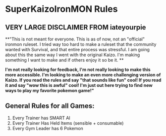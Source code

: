 # SuperKaizoIronMON Rules

## VERY LARGE DISCLAIMER FROM iateyourpie

**"This is not meant for everyone. This is as of now, not an "official" ironmon ruleset. I tried way too hard to make a ruleset that the community wanted with Survival, and that entire process was stressful. I am going about this the same way I went with the original Kaizo. I'm making something I want to make and if others enjoy it so be it. **

**I'm not really looking for feedback, I'm not really looking to make this more accessible. I'm looking to make an even more challenging version of Kaizo. If you read the rules and say "that sounds like fun" cool! If you read it and say "wow this is awful" cool! I'm just out here trying to find new ways to play my favorite pokemon game!"**

## General Rules for all Games:

1. Every Trainer has SMART AI
2. Every Trainer Has Held Items (sensible + consumable)
3. Every Gym Leader has 6 Pokemon
